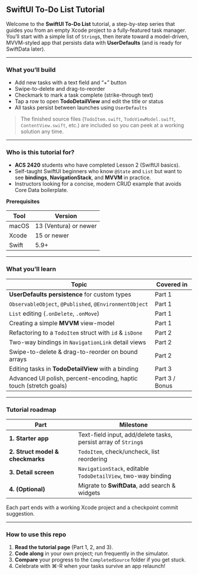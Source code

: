## SwiftUI To-Do List Tutorial

Welcome to the **SwiftUI To-Do List** tutorial, a step-by-step series that guides you from an empty Xcode project to a fully-featured task manager. You’ll start with a simple list of `String`s, then iterate toward a model-driven, MVVM-styled app that persists data with **UserDefaults** (and is ready for SwiftData later).

---

### What you’ll build

* Add new tasks with a text field and “+” button
* Swipe-to-delete and drag-to-reorder
* Checkmark to mark a task complete (strike-through text)
* Tap a row to open **TodoDetailView** and edit the title or status
* All tasks persist between launches using `UserDefaults`

> The finished source files (`TodoItem.swift`, `TodoViewModel.swift`, `ContentView.swift`, etc.) are included so you can peek at a working solution any time.

---

### Who is this tutorial for?

* **ACS 2420** students who have completed Lesson 2 (SwiftUI basics).
* Self-taught SwiftUI beginners who know `@State` and `List` but want to see **bindings**, **NavigationStack**, and **MVVM** in practice.
* Instructors looking for a concise, modern CRUD example that avoids Core Data boilerplate.

**Prerequisites**

| Tool  | Version               |
| ----- | --------------------- |
| macOS | 13 (Ventura) or newer |
| Xcode | 15 or newer           |
| Swift | 5.9+                  |

---

### What you’ll learn

| Topic                                                              | Covered in     |
| ------------------------------------------------------------------ | -------------- |
| **UserDefaults persistence** for custom types                      | Part 1         |
| `ObservableObject`, `@Published`, `@EnvironmentObject`             | Part 1         |
| `List` editing (`.onDelete`, `.onMove`)                            | Part 1         |
| Creating a simple **MVVM** view-model                              | Part 1         |
| Refactoring to a `TodoItem` struct with `id` & `isDone`            | Part 2         |
| Two-way bindings in `NavigationLink` detail views                  | Part 2         |
| Swipe-to-delete & drag-to-reorder on bound arrays                  | Part 2         |
| Editing tasks in **TodoDetailView** with a binding                 | Part 3         |
| Advanced UI polish, percent-encoding, haptic touch (stretch goals) | Part 3 / Bonus |

---

### Tutorial roadmap

| Part                             | Milestone                                                      |
| -------------------------------- | -------------------------------------------------------------- |
| **1. Starter app**               | Text-field input, add/delete tasks, persist array of `String`s |
| **2. Struct model & checkmarks** | `TodoItem`, check/uncheck, list reordering                     |
| **3. Detail screen**             | `NavigationStack`, editable `TodoDetailView`, two-way binding  |
| **4. (Optional)**                | Migrate to **SwiftData**, add search & widgets                 |

Each part ends with a working Xcode project and a checkpoint commit suggestion.

---

### How to use this repo

1. **Read the tutorial page** (Part 1, 2, and 3).
2. **Code along** in your own project; run frequently in the simulator.
3. **Compare** your progress to the `CompletedSource` folder if you get stuck.
4. Celebrate with ⌘-R when your tasks survive an app relaunch!
